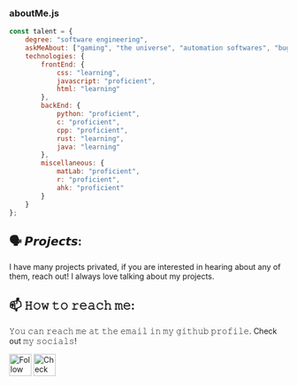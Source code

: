 
### aboutMe.js

```javascript
const talent = {
    degree: "software engineering",
    askMeAbout: ["gaming", "the universe", "automation softwares", "bug hunting", "cool tech", "desmos"],
    technologies: {
        frontEnd: {
            css: "learning",
            javascript: "proficient",
            html: "learning"
        },
        backEnd: {
            python: "proficient",
            c: "proficient",
            cpp: "proficient",
            rust: "learning",
            java: "learning"
        },
        miscellaneous: {
            matLab: "proficient",
            r: "proficient",
            ahk: "proficient"
        }
    }
};
```

## 🗣️ 𝙋𝙧𝙤𝙟𝙚𝙘𝙩𝙨:
I have many projects privated, if you are interested in hearing about any of them, reach out!
I always love talking about my projects.

## 📫 𝙷𝚘𝚠 𝚝𝚘 𝚛𝚎𝚊𝚌𝚑 𝚖𝚎:
𝚈𝚘𝚞 𝚌𝚊𝚗 𝚛𝚎𝚊𝚌𝚑 𝚖𝚎 𝚊𝚝 𝚝𝚑𝚎 𝚎𝚖𝚊𝚒𝚕 𝚒𝚗 𝚖𝚢 𝚐𝚒𝚝𝚑𝚞𝚋 𝚙𝚛𝚘𝚏𝚒𝚕𝚎. 
Check out 𝚖𝚢 𝚜𝚘𝚌𝚒𝚊𝚕𝚜!

[<img src="https://cdn-icons-png.flaticon.com/512/174/174857.png" height="40em" align="center" alt="Follow Talent on LinkedIn" title="Follow Talent on LinkedIn"/>](https://www.linkedin.com/in/christopher-huk)
[<img src="https://upload.wikimedia.org/wikipedia/commons/8/8e/LeetCode_Logo_1.png" height="40em" align="center" alt="Check out Talent's LeetCode" title="Check out Talent's LeetCode"/>](https://leetcode.com/TalentedB)





